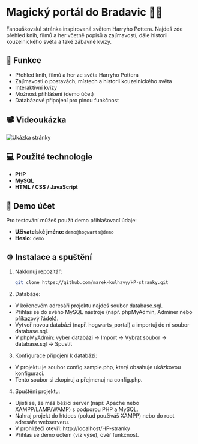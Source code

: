 # Magický portál do Bradavic 🧙‍♂️

Fanouškovská stránka inspirovaná světem Harryho Pottera. Najdeš zde přehled knih, filmů a her včetně popisů a zajímavostí, dále historii kouzelnického světa a také zábavné kvízy.

## 🔮 Funkce

- Přehled knih, filmů a her ze světa Harryho Pottera
- Zajímavosti o postavách, místech a historii kouzelnického světa
- Interaktivní kvízy
- Možnost přihlášení (demo účet)
- Databázové připojení pro plnou funkčnost

## 📽️ Videoukázka

![Ukázka stránky](readme-assets/Animace.gif)

## 💻 Použité technologie

- **PHP**
- **MySQL**
- **HTML / CSS / JavaScript**

## 🧪 Demo účet

Pro testování můžeš použít demo přihlašovací údaje:

- **Uživatelské jméno:** `demo@hogwarts@demo`  
- **Heslo:** `demo`

## ⚙️ Instalace a spuštění

1. Naklonuj repozitář:
   ```bash
   git clone https://github.com/marek-kulhavy/HP-stranky.git

2. Databáze:
- V kořenovém adresáři projektu najdeš soubor database.sql.
- Přihlas se do svého MySQL nástroje (např. phpMyAdmin, Adminer nebo příkazový řádek).
- Vytvoř novou databázi (např. hogwarts_portal) a importuj do ní soubor database.sql.
- V phpMyAdmin: vyber databázi → Import → Vybrat soubor → database.sql → Spustit

3. Konfigurace připojení k databázi:
- V projektu je soubor config.sample.php, který obsahuje ukázkovou konfiguraci.
- Tento soubor si zkopíruj a přejmenuj na config.php.

4. Spuštění projektu:
- Ujisti se, že máš běžící server (např. Apache nebo XAMPP/LAMP/WAMP) s podporou PHP a MySQL.
- Nahraj projekt do htdocs (pokud používáš XAMPP) nebo do root adresáře webserveru.
- V prohlížeči otevři: http://localhost/HP-stranky
- Přihlas se demo účtem (viz výše), ověř funkčnost.
